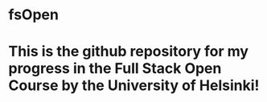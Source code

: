 # fsOpen

# This is the github repository for my progress in the Full Stack Open Course by the University of Helsinki!
